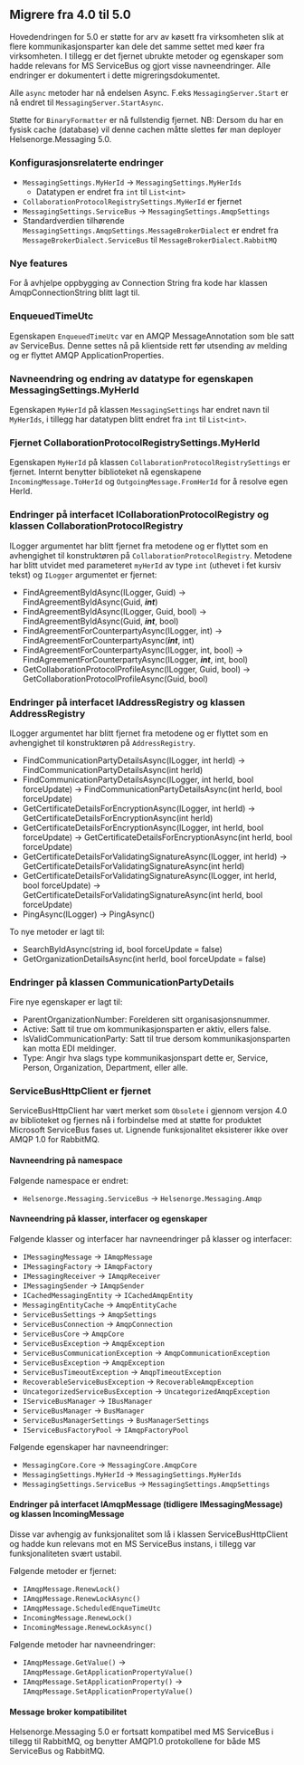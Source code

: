 ## Migrere fra 4.0 til 5.0

Hovedendringen for 5.0 er støtte for arv av køsett fra virksomheten slik at flere kommunikasjonsparter kan dele det
samme settet med køer fra virksomheten.
I tillegg er det fjernet ubrukte metoder og egenskaper som hadde relevans for MS ServiceBus og gjort visse
navneendringer. Alle endringer er
dokumentert i dette migreringsdokumentet.

Alle `async` metoder har nå endelsen Async. F.eks `MessagingServer.Start` er nå endret til `MessagingServer.StartAsync`.

Støtte for `BinaryFormatter` er nå fullstendig fjernet. NB: Dersom du har en fysisk cache (database) vil denne cachen
måtte slettes før man deployer Helsenorge.Messaging 5.0.

### Konfigurasjonsrelaterte endringer

- `MessagingSettings.MyHerId` &rarr; `MessagingSettings.MyHerIds`
  - Datatypen er endret fra `int` til `List<int>`
- `CollaborationProtocolRegistrySettings.MyHerId` er fjernet
- `MessagingSettings.ServiceBus` &rarr; `MessagingSettings.AmqpSettings`
- Standardverdien tilhørende `MessagingSettings.AmqpSettings.MessageBrokerDialect` er endret fra
  `MessageBrokerDialect.ServiceBus` til `MessageBrokerDialect.RabbitMQ`

### Nye features

For å avhjelpe oppbygging av Connection String fra kode har klassen AmqpConnectionString blitt lagt til.

### EnqueuedTimeUtc
Egenskapen `EnqueuedTimeUtc` var en AMQP MessageAnnotation som ble satt av ServiceBus. Denne settes nå på klientside
rett før utsending av melding og er flyttet AMQP ApplicationProperties.

### Navneendring og endring av datatype for egenskapen MessagingSettings.MyHerId

Egenskapen `MyHerId` på klassen `MessagingSettings` har endret navn til `MyHerIds`, i tillegg har datatypen blitt endret
fra `int` til `List<int>`.

### Fjernet CollaborationProtocolRegistrySettings.MyHerId

Egenskapen `MyHerId` på klassen `CollaborationProtocolRegistrySettings` er fjernet. Internt benytter biblioteket nå
egenskapene `IncomingMessage.ToHerId` og `OutgoingMessage.FromHerId` for å resolve egen HerId. 

### Endringer på interfacet ICollaborationProtocolRegistry og klassen CollaborationProtocolRegistry

ILogger argumentet har blitt fjernet fra metodene og er flyttet som en avhengighet til konstruktøren på 
`CollaborationProtocolRegistry`. Metodene har blitt utvidet med parameteret `myHerId` av type `int` (uthevet i fet
kursiv tekst) og `ILogger` argumentet er fjernet:

- FindAgreementByIdAsync(ILogger, Guid) &rarr; FindAgreementByIdAsync(Guid, **_int_**)
- FindAgreementByIdAsync(ILogger, Guid, bool) &rarr; FindAgreementByIdAsync(Guid, **_int_**, bool)
- FindAgreementForCounterpartyAsync(ILogger, int) &rarr; FindAgreementForCounterpartyAsync(**_int_**, int)
- FindAgreementForCounterpartyAsync(ILogger, int, bool) &rarr; FindAgreementForCounterpartyAsync(ILogger, **_int_**, int, bool)
- GetCollaborationProtocolProfileAsync(ILogger, Guid, bool) &rarr; GetCollaborationProtocolProfileAsync(Guid, bool)

### Endringer på interfacet IAddressRegistry og klassen AddressRegistry

ILogger argumentet har blitt fjernet fra metodene og er flyttet som en avhengighet til konstruktøren på `AddressRegistry`.

- FindCommunicationPartyDetailsAsync(ILogger, int herId) &rarr; FindCommunicationPartyDetailsAsync(int herId)
- FindCommunicationPartyDetailsAsync(ILogger, int herId, bool forceUpdate) &rarr; FindCommunicationPartyDetailsAsync(int herId, bool forceUpdate)
- GetCertificateDetailsForEncryptionAsync(ILogger, int herId) &rarr; GetCertificateDetailsForEncryptionAsync(int herId)
- GetCertificateDetailsForEncryptionAsync(ILogger, int herId, bool forceUpdate) &rarr; GetCertificateDetailsForEncryptionAsync(int herId, bool forceUpdate)
- GetCertificateDetailsForValidatingSignatureAsync(ILogger, int herId) &rarr; GetCertificateDetailsForValidatingSignatureAsync(int herId)
- GetCertificateDetailsForValidatingSignatureAsync(ILogger, int herId, bool forceUpdate) &rarr; GetCertificateDetailsForValidatingSignatureAsync(int herId, bool forceUpdate)
- PingAsync(ILogger) &rarr; PingAsync()

To nye metoder er lagt til:

- SearchByIdAsync(string id, bool forceUpdate = false)
- GetOrganizationDetailsAsync(int herId, bool forceUpdate = false)

### Endringer på klassen CommunicationPartyDetails

Fire nye egenskaper er lagt til:

- ParentOrganizationNumber: Forelderen sitt organisasjonsnummer.
- Active: Satt til true om kommunikasjonsparten er aktiv, ellers false.
- IsValidCommunicationParty: Satt til true dersom kommunikasjonsparten kan motta EDI meldinger.
- Type: Angir hva slags type kommunikasjonspart dette er, Service, Person, Organization, Department, eller alle.

### ServiceBusHttpClient er fjernet

ServiceBusHttpClient har vært merket som `Obsolete` i gjennom versjon 4.0 av biblioteket og fjernes nå i forbindelse med
at støtte for produktet Microsoft ServiceBus fases ut. Lignende funksjonalitet eksisterer ikke over AMQP 1.0 for
RabbitMQ.

#### Navneendring på namespace

Følgende namespace er endret:

- `Helsenorge.Messaging.ServiceBus` &rarr; `Helsenorge.Messaging.Amqp`

#### Navneendring på klasser, interfacer og egenskaper

Følgende klasser og interfacer har navneendringer på klasser og interfacer:
- `IMessagingMessage` &rarr; `IAmqpMessage`
- `IMessagingFactory` &rarr; `IAmqpFactory`
- `IMessagingReceiver` &rarr; `IAmqpReceiver`
- `IMessagingSender` &rarr; `IAmqpSender`
- `ICachedMessagingEntity` &rarr; `ICachedAmqpEntity`
- `MessagingEntityCache` &rarr; `AmqpEntityCache`
- `ServiceBusSettings` &rarr; `AmqpSettings`
- `ServiceBusConnection` &rarr; `AmqpConnection`
- `ServiceBusCore` &rarr; `AmqpCore`
- `ServiceBusException` &rarr; `AmqpException`
- `ServiceBusCommunicationException` &rarr; `AmqpCommunicationException`
- `ServiceBusException` &rarr; `AmqpException`
- `ServiceBusTimeoutException` &rarr; `AmqpTimeoutException`
- `RecoverableServiceBusException` &rarr; `RecoverableAmqpException`
- `UncategorizedServiceBusException` &rarr; `UncategorizedAmqpException`
- `IServiceBusManager` &rarr; `IBusManager`
- `ServiceBusManager` &rarr; `BusManager`
- `ServiceBusManagerSettings` &rarr; `BusManagerSettings`
- `IServiceBusFactoryPool` &rarr; `IAmqpFactoryPool`

Følgende egenskaper har navneendringer:
- `MessagingCore.Core` &rarr; `MessagingCore.AmqpCore`
- `MessagingSettings.MyHerId` &rarr; `MessagingSettings.MyHerIds`
- `MessagingSettings.ServiceBus` &rarr; `MessagingSettings.AmqpSettings`


#### Endringer på interfacet IAmqpMessage (tidligere IMessagingMessage) og klassen IncomingMessage

Disse var avhengig av funksjonalitet som lå i klassen ServiceBusHttpClient og hadde kun relevans mot en MS ServiceBus
instans, i tillegg var funksjonaliteten svært ustabil.

Følgende metoder er fjernet:

- `IAmqpMessage.RenewLock()`
- `IAmqpMessage.RenewLockAsync()`
- `IAmqpMessage.ScheduledEnqueTimeUtc`
- `IncomingMessage.RenewLock()`
- `IncomingMessage.RenewLockAsync()`

Følgende metoder har navneendringer:

- `IAmqpMessage.GetValue()` &rarr; `IAmqpMessage.GetApplicationPropertyValue()`
- `IAmqpMessage.SetApplicationProperty()` &rarr; `IAmqpMessage.SetApplicationPropertyValue()`

#### Message broker kompatibilitet

Helsenorge.Messaging 5.0 er fortsatt kompatibel med MS ServiceBus i tillegg til RabbitMQ, og benytter AMQP1.0
protokollene for både MS ServiceBus og RabbitMQ.
